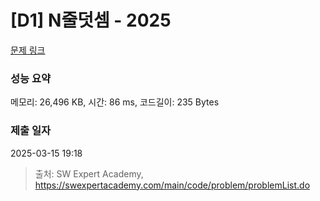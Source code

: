 # [D1] N줄덧셈 - 2025 

[문제 링크](https://swexpertacademy.com/main/code/problem/problemDetail.do?contestProbId=AV5QFZtaAscDFAUq) 

### 성능 요약

메모리: 26,496 KB, 시간: 86 ms, 코드길이: 235 Bytes

### 제출 일자

2025-03-15 19:18



> 출처: SW Expert Academy, https://swexpertacademy.com/main/code/problem/problemList.do